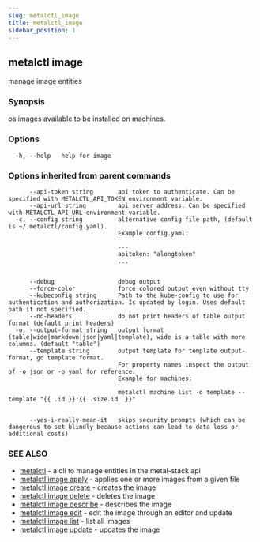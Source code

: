 ```yaml
---
slug: metalctl_image
title: metalctl_image
sidebar_position: 1
---
```


## metalctl image

manage image entities

### Synopsis

os images available to be installed on machines.

### Options

```
  -h, --help   help for image
```

### Options inherited from parent commands

```
      --api-token string       api token to authenticate. Can be specified with METALCTL_API_TOKEN environment variable.
      --api-url string         api server address. Can be specified with METALCTL_API_URL environment variable.
  -c, --config string          alternative config file path, (default is ~/.metalctl/config.yaml).
                               Example config.yaml:
                               
                               ---
                               apitoken: "alongtoken"
                               ...
                               
                               
      --debug                  debug output
      --force-color            force colored output even without tty
      --kubeconfig string      Path to the kube-config to use for authentication and authorization. Is updated by login. Uses default path if not specified.
      --no-headers             do not print headers of table output format (default print headers)
  -o, --output-format string   output format (table|wide|markdown|json|yaml|template), wide is a table with more columns. (default "table")
      --template string        output template for template output-format, go template format.
                               For property names inspect the output of -o json or -o yaml for reference.
                               Example for machines:
                               
                               metalctl machine list -o template --template "{{ .id }}:{{ .size.id  }}"
                               
                               
      --yes-i-really-mean-it   skips security prompts (which can be dangerous to set blindly because actions can lead to data loss or additional costs)
```

### SEE ALSO

* [metalctl](./metalctl.md)	 - a cli to manage entities in the metal-stack api
* [metalctl image apply](./metalctl_image_apply.md)	 - applies one or more images from a given file
* [metalctl image create](./metalctl_image_create.md)	 - creates the image
* [metalctl image delete](./metalctl_image_delete.md)	 - deletes the image
* [metalctl image describe](./metalctl_image_describe.md)	 - describes the image
* [metalctl image edit](./metalctl_image_edit.md)	 - edit the image through an editor and update
* [metalctl image list](./metalctl_image_list.md)	 - list all images
* [metalctl image update](./metalctl_image_update.md)	 - updates the image


